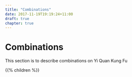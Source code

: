 ```yaml
---
title: "Combinations"
date: 2017-11-19T19:19:24+11:00
draft: true
chapter: true
---
```


# Combinations

This section is to describe combinations on Yi Quan Kung Fu



{{% children %}}
